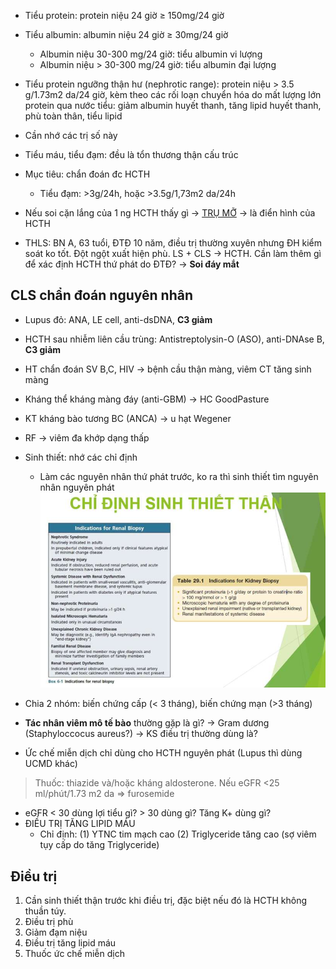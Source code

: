 - Tiểu protein: protein niệu 24 giờ ≥ 150mg/24 giờ  
- Tiểu albumin: albumin niệu 24 giờ ≥ 30mg/24 giờ  
	- Albumin niệu 30-300 mg/24 giờ: tiểu albumin vi lượng  
	- Albumin niệu > 30-300 mg/24 giờ: tiểu albumin đại lượng  
- Tiểu protein ngưỡng thận hư (nephrotic range): protein niệu > 3.5 g/1.73m2 da/24 giờ, kèm theo các rối loạn chuyển hóa do mất lượng lớn protein qua nước tiểu: giảm albumin huyết thanh, tăng lipid huyết thanh, phù toàn thân, tiểu lipid

- Cần nhớ các trị số này
- Tiểu máu, tiểu đạm: đều là tổn thương thận cấu trúc
- Mục tiêu: chẩn đoán đc HCTH
	- Tiểu đạm: >3g/24h, hoặc >3.5g/1,73m2 da/24h
- Nếu soi cặn lắng của 1 ng HCTH thấy gì -> [TRỤ MỠ](./B%E1%BA%A4T%20TH%C6%AF%E1%BB%9CNG%20C%E1%BA%B6N%20L%E1%BA%AENG%20N%C6%AF%E1%BB%9AC%20TI%E1%BB%82U.md#Hội%20chứng%20thận%20hư) -> là điển hình của HCTH
- THLS: BN A, 63 tuổi, ĐTĐ 10 năm, điều trị thường xuyên nhưng ĐH kiểm soát ko tốt. Đột ngột xuất hiện phù. LS + CLS -> HCTH. Cần làm thêm gì để xác định HCTH thứ phát do ĐTĐ? -> **Soi đáy mắt**
## CLS chẩn đoán nguyên nhân
- Lupus đỏ: ANA, LE cell, anti-dsDNA, **C3 giảm**
- HCTH sau nhiễm liên cầu trùng: Antistreptolysin-O (ASO), anti-DNAse B, **C3 giảm**
- HT chẩn đoán SV B,C, HIV -> bệnh cầu thận màng, viêm CT tăng sinh màng
- Kháng thể kháng màng đáy (anti-GBM) -> HC GoodPasture
- KT kháng bào tương BC (ANCA) -> u hạt Wegener
- RF -> viêm đa khớp dạng thấp

- Sinh thiết: nhớ các chỉ định
	- Làm các nguyên nhân thứ phát trước, ko ra thì sinh thiết tìm nguyên nhân nguyên phát
![Buổi 14 - Hệ thận niệu (nội)-1687358559407.jpeg](../../../../200%20Files/image/image/Bu%E1%BB%95i%2014%20-%20H%E1%BB%87%20th%E1%BA%ADn%20ni%E1%BB%87u%20(n%E1%BB%99i)-1687358559407.jpeg)

- Chia 2 nhóm: biến chứng cấp (< 3 tháng), biến chứng mạn (>3 tháng)
- **Tác nhân viêm mô tế bào** thường gặp là gì? -> Gram dương (Staphyloccocus aureus?) -> KS điều trị thường dùng là?
- Ức chế miễn dịch chỉ dùng cho HCTH nguyên phát (Lupus thì dùng UCMD khác)
> Thuốc: thiazide và/hoặc kháng aldosterone. Nếu eGFR <25 ml/phút/1.73 m2 da => furosemide
- eGFR < 30 dùng lợi tiểu gì? > 30 dùng gì? Tăng K+ dùng gì?
- ĐIỀU TRỊ TĂNG LIPID MÁU
	- Chỉ định: (1) YTNC tim mạch cao (2) Triglyceride tăng cao (sợ viêm tụy cấp do tăng Triglyceride)

## Điều trị
1. Cần sinh thiết thận trước khi điều trị, đặc biệt nếu đó là HCTH không thuần túy.  
2. Điều trị phù  
3. Giảm đạm niệu  
4. Điều trị tăng lipid máu  
5. Thuốc ức chế miễn dịch